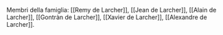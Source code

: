 Membri della famiglia:
[[Remy de Larcher]], [[Jean de Larcher]], [[Alain de Larcher]], [[Gontràn de Larcher]], [[Xavier de Larcher]], [[Alexandre de Larcher]].
